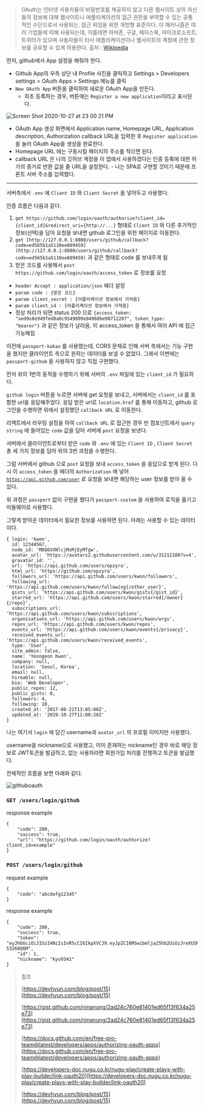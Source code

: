 > OAuth는 인터넷 사용자들이 비밀번호를 제공하지 않고 다른 웹사이트 상의 자신들의 정보에 대해 웹사이트나 애플리케이션의 접근 권한을 부여할 수 있는 공통적인 수단으로서 사용되는, 접근 위임을 위한 개방형 표준이다.
> 이 매커니즘은 여러 기업들에 의해 사용되는데, 이를테면 아마존, 구글, 페이스북, 마이크로소프트, 트위터가 있으며 사용자들이 타사 애플리케이션이나 웹사이트의 계정에 관한 정보를 공유할 수 있게 허용한다.
> 출처 : [Wikipedia](https://ko.wikipedia.org/wiki/OAuth)

먼저, github에서 App 설정을 해줘야 한다.

- Github App의 우측 상단 내 Profile 사진을 클릭하고 Settings > Developers settings > OAuth Apps > Settings 메뉴를 클릭
- `New OAuth App` 버튼을 클릭하여 새로운 OAuth App을 만든다.
  - 최초 등록하는 경우, 버튼에는 `Register a new application`이라고 표시된다.

![Screen Shot 2020-10-27 at 23 00 21 PM](https://user-images.githubusercontent.com/49153756/97699025-d69ab800-1aec-11eb-9dda-11031203c2a0.png)

- OAuth App 생성 화면에서 Application name, Homepage URL, Application description, Authorization callback URL을 입력한 후 `Register application`을 눌러 OAuth App을 생성을 완료한다.
- Homepage URL 에는 구동시킬 페이지의 주소를 적으면 된다.
- callback URL 은 나의 깃허브 계정을 이 앱에서 사용하겠다는 인증 등록에 대한 허가의 증거로 반환 값을 줄 URL을 설정한다. - 나는 SPA로 구현할 것이기 때문에 프론트 서버 주소를 입력했다.

---

서버측에서 `.env` 에 `Client ID` 와 `Client Secret` 을 넣어두고 사용했다.

인증 흐름은 다음과 같다.

1. `get https://github.com/login/oauth/authorize?client_id={client_id}&redirect_uri={http://...}` 형태로 `Client ID` 와 다른 추가적인 정보(선택)을 담아 요청을 보내면 github 로그인을 위한 페이지로 이동한다.
2. `get [http://127.0.0.1:8080/users/github/callback?code=ed565b1a5110ee889459](http://127.0.0.1:8080/users/github/callback?code=ed565b1a5110ee889459)` 과 같은 형태로 code 를 보내주게 됨
3. 받은 코드를 사용해서 `post https://github.com/login/oauth/access_token` 로 정보를 요청

- `header Accept : application/json` 헤더 설정
- `param code : {받은 코드}`
- `param client_secret : {어플리케이션 정보에서 가져옴}`
- `param client_id : {어플리케이션 정보에서 가져옴}`
- 정상 처리가 되면 status 200 으로 `{access_token: "xed9x8e949fed8a8c9549809e84968be98712207", token_type: "bearer"}` 과 같은 정보가 날라옴. 이 access_token 을 통해서 여러 API 에 접근 가능해짐

이전에 `passport-kakao` 를 사용했는데, CORS 문제로 인해 서버 측에서는 기능 구현을 했지만 클라이언트 측으로 원하는 데이터를 보낼 수 없었다. 그래서 이번에는 `passport-github` 을 사용하지 않고 직접 구현했다.

먼저 위의 1번의 동작을 수행하기 위해 서버의 `.env` 파일에 있는 `client_id` 가 필요하다.

`github login` 버튼을 누르면 서버에 get 요청을 보내고, 서버에서는 `client_id` 를 포함한 url을 응답해주었다. 응답 받은 url로 `location.href` 를 통해 이동하고, github 로그인을 수행하면 위에서 설정했던 `callback URL` 로 이동한다.

리액트에서 라우팅 설정을 하여 `callback URL` 로 접근한 경우 빈 컴포넌트에서 `query string` 에 들어있는 `code` 값을 담아 서버에 `post` 요청을 보낸다.

서버에서 클라이언트로부터 받은 `code` 와 `.env` 에 있는 `Client ID` , `Client Secret` 총 세 가지 정보를 담아 위의 3번 과정을 수행한다.

그럼 서버에서 github 으로 `post` 요청을 보내 `access_token` 을 응답으로 받게 된다. 다시 이 `access_token` 을 헤더의 `Authorization` 에 넣어 [`https://api.github.com/user`](https://api.github.com/user) 로 요청을 보내면 해당하는 user 정보를 받아 올 수 있다.

위 과정은 `passport` 없이 구현을 했다가 `passport-custom` 을 사용하여 로직을 옮기고 미들웨어로 사용했다.

그렇게 받아온 데이터에서 필요한 정보를 사용하면 된다. 아래는 사용할 수 있는 데이터이다.

```
{ login: 'kwon',
  id: 12344567,
  node_id: 'MDQ6VXNlcjMxMjEyMTgw',
  avatar_url: 'https://avatars2.githubusercontent.com/u/31212180?v=4',
  gravatar_id: '',
  url: 'https://api.github.com/users/opzyra',
  html_url: 'https://github.com/opzyra',
  followers_url: 'https://api.github.com/users/kwon/followers',
  following_url: 'https://api.github.com/users/kwon/following{/other_user}',
  gists_url: 'https://api.github.com/users/kwon/gists{/gist_id}',
  starred_url: 'https://api.github.com/users/kwon/starred{/owner}{/repo}',
  subscriptions_url: 'https://api.github.com/users/kwon/subscriptions',
  organizations_url: 'https://api.github.com/users/kwon/orgs',
  repos_url: 'https://api.github.com/users/kwon/repos',
  events_url: 'https://api.github.com/users/kwon/events{/privacy}',
  received_events_url: 'https://api.github.com/users/kwon/received_events',
  type: 'User',
  site_admin: false,
  name: 'Yeongeon Kwon',
  company: null,
  location: 'Seoul, Korea',
  email: null,
  hireable: null,
  bio: 'Web Developer',
  public_repos: 12,
  public_gists: 0,
  followers: 4,
  following: 10,
  created_at: '2017-08-21T13:05:08Z',
  updated_at: '2019-10-27T11:08:28Z'
}
```

나는 여기서 `login` 에 담긴 username과 `avatar_url` 의 프로필 이미지만 사용했다.

username을 nickname으로 사용했고, 이미 존재하는 nickname인 경우 바로 해당 정보로 JWT토큰을 발급하고, 없는 사용자라면 회원가입 처리를 진행하고 토큰을 발급했다.

전체적인 흐름을 보면 아래와 같다.

![githuboauth](https://user-images.githubusercontent.com/49153756/97699031-d8fd1200-1aec-11eb-95bb-0844d5c0a00d.png)

### `GET /users/login/github`

response example

```
{
    "code": 200,
    "success": true,
    "url": "https://github.com/login/oauth/authorize?client_id=example"
}
```

### `POST /users/login/github`

request example

```
{
    "code": "abcdefg12345"
}
```

response example

```
{
    "code": 200,
    "success": true,
    "token": "eyJhbGciOiJIUzI4NiIsInR5cCI6IkpXVCJ9.eyJpZCI6MSwibmlja25hb2UiOzJreXU5MzQxIiwiaWF0IjoxNjAzOTU1OTc0fQ.AFJ88Sn6vGv3bBOcK33HQbeoMhPBHsqm_o-53260Q6M",
    "id": 1,
    "nickname": "kyu9341"
}
```

> 참조
>
> [https://devhyun.com/blog/post/15](https://devhyun.com/blog/post/15)
>
> [https://gist.github.com/ninanung/2ad24c760e81401ed65f13f634a25e73](https://gist.github.com/ninanung/2ad24c760e81401ed65f13f634a25e73)
>
> [https://docs.github.com/en/free-pro-team@latest/developers/apps/authorizing-oauth-apps](https://docs.github.com/en/free-pro-team@latest/developers/apps/authorizing-oauth-apps)
>
> [https://developers-doc.nugu.co.kr/nugu-play/create-plays-with-play-builder/link-oauth20](https://developers-doc.nugu.co.kr/nugu-play/create-plays-with-play-builder/link-oauth20)
>
> [https://devhyun.com/blog/post/15](https://devhyun.com/blog/post/15)
